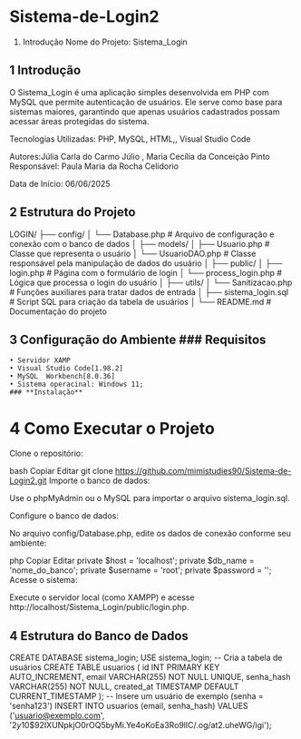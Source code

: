 # Sistema-de-Login2
1. Introdução
Nome do Projeto: Sistema_Login

## 1 Introdução
O Sistema_Login é uma aplicação simples desenvolvida em PHP com MySQL que permite autenticação de usuários. Ele serve como base para sistemas maiores, garantindo que apenas usuários cadastrados possam acessar áreas protegidas do sistema.

Tecnologias Utilizadas:
PHP, MySQL, HTML,, Visual Studio Code

Autores:Júlia Carla do Carmo Júlio , Maria Cecília da Conceição Pinto
Responsável: Paula Maria da Rocha Celidorio

Data de Início:
06/06/2025

## 2 Estrutura do Projeto

LOGIN/
├── config/
│   └── Database.php          # Arquivo de configuração e conexão com o banco de dados
│
├── models/
│   ├── Usuario.php           # Classe que representa o usuário
│   └── UsuarioDAO.php        # Classe responsável pela manipulação de dados do usuário
│
├── public/
│   ├── login.php             # Página com o formulário de login
│   └── process_login.php     # Lógica que processa o login do usuário
│
├── utils/
│   └── Sanitizacao.php       # Funções auxiliares para tratar dados de entrada
│
├── sistema_login.sql         # Script SQL para criação da tabela de usuários
│
└── README.md                 # Documentação do projeto

## 3 Configuração do Ambiente ### **Requisitos**
    • Servidor XAMP
    • Visual Studio Code[1.98.2]
    • MySQL  Workbench[8.0.36]
    • Sistema operacinal: Windows 11;
    ### **Instalação**
    
# 4 Como Executar o Projeto
Clone o repositório:

bash
Copiar
Editar
git clone https://github.com/mimistudies90/Sistema-de-Login2.git
Importe o banco de dados:

Use o phpMyAdmin ou o MySQL para importar o arquivo sistema_login.sql.

Configure o banco de dados:

No arquivo config/Database.php, edite os dados de conexão conforme seu ambiente:

php
Copiar
Editar
private $host = 'localhost';
private $db_name = 'nome_do_banco';
private $username = 'root';
private $password = '';
Acesse o sistema:

Execute o servidor local (como XAMPP) e acesse http://localhost/Sistema_Login/public/login.php.

## 4 Estrutura do Banco de Dados 

  CREATE DATABASE sistema_login;
USE sistema_login;
-- Cria a tabela de usuários
CREATE TABLE usuarios (
    id INT PRIMARY KEY AUTO_INCREMENT,
    email VARCHAR(255) NOT NULL UNIQUE,
    senha_hash VARCHAR(255) NOT NULL,
    created_at TIMESTAMP DEFAULT CURRENT_TIMESTAMP
);
-- Insere um usuário de exemplo (senha = 'senha123')
INSERT INTO usuarios (email, senha_hash) 
VALUES ('usuario@exemplo.com', '$2y$10$92IXUNpkjO0rOQ5byMi.Ye4oKoEa3Ro9llC/.og/at2.uheWG/igi');
 
